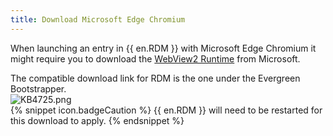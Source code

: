 ```yaml
---
title: Download Microsoft Edge Chromium
---
```

When launching an entry in {{ en.RDM }} with Microsoft Edge Chromium it might require you to download the [WebView2 Runtime](https://developer.microsoft.com/en-us/microsoft-edge/webview2/#download-section) from Microsoft.  

The compatible download link for RDM is the one under the Evergreen Bootstrapper.  
![KB4725.png](/img/en/kb/KB4725.png)  
{% snippet icon.badgeCaution %}
{{ en.RDM }} will need to be restarted for this download to apply.
{% endsnippet %}
